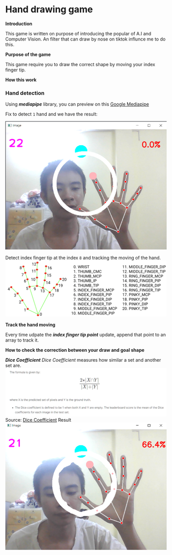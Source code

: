 # Hand drawing game

**Introduction**

This game is written on purpose of introducing the popular of A.I and Computer Vision. An filter that can draw by nose on tiktok influnce me to do this.

**Purpose of the game**

This game require you to draw the correct shape by moving your index finger tip.

**How this work**

### Hand detection

Using ***mediapipe*** library, you can preview on this [Google Mediapipe](https://developers.google.com/mediapipe/solutions/vision/hand_landmarker)

Fix to detect `1` hand and we have the result:

![Hand Tracking](https://github.com/Arigiri/HandDectection/blob/main/pics/hand_tracking.png)

Detect index finger tip at the index `8` and tracking the moving of the hand.
![Image of mediapipe](https://github.com/Arigiri/HandDectection/blob/main/pics/hand-landmarks.png)

**Track the hand moving**

Every time udpate the ***index finger tip point*** update, append that point to an array to track it.

**How to check the correction between your draw and goal shape**

***Dice Coefficient***
*Dice Coefficient* measures how similar a set and another set are.
![Dice Coefficient formula](https://github.com/Arigiri/HandDectection/blob/main/pics/dice_coffient.png)
Source: [Dice Coefficient](https://www.kaggle.com/code/yerramvarun/understanding-dice-coefficient)
Result
![Picture result](https://github.com/Arigiri/HandDectection/blob/main/pics/result.png)


